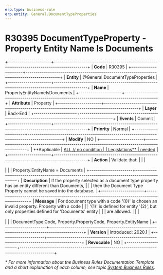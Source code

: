 ```yaml
---
erp.type: business-rule
erp.entity: General.DocumentTypeProperties
---
```


# R30395 DocumentTypeProperty - Property Entity Name Is Documents
+----------------------+-----------------------------------------------------------------------------------------------+
| **Code**             | R30395                                                                                        |
+----------------------+-----------------------------------------------------------------------------------------------+
| **Entity**           | @General.DocumentTypeProperties                                                               |
+----------------------+-----------------------------------------------------------------------------------------------+
| **Name**             | PropertyEntityNameIsDocuments                                                                 |
+----------------------+-----------------------------------------------------------------------------------------------+
| **Attribute**        | Property                                                                                      |
+----------------------+-----------------------------------------------------------------------------------------------+
| **Layer**            | Back-End                                                                                      |
+----------------------+-----------------------------------------------------------------------------------------------+
| **Events**           | Commit                                                                                        |
+----------------------+-----------------------------------------------------------------------------------------------+
| **Priority**         | Normal                                                                                        |
+----------------------+-----------------------------------------------------------------------------------------------+
| **Modify**           | NO                                                                                            |
+----------------------+-----------------------------------------------------------------------------------------------+
| **Applicable         | [ALL // no condition                                                                          |
| Legislations**       | needed](xref:applicable-legislations)                                                         |
+----------------------+-----------------------------------------------------------------------------------------------+
| **Action**           | Validate that:                                                                                |
|                      | <br/><br/>                                                                                    |
|                      | Property.EntityName = Documents                                                               |
+----------------------+-----------------------------------------------------------------------------------------------+
| **Description**      | If the property selected as a document type property has an entity different than Documents,  |
|                      | then the Document Type Property cannot be saved into the database.                            |
+----------------------+-----------------------------------------------------------------------------------------------+
| **Message**          | For document type with a code \'{0}\' is chosen an invalid property. Property with a code     |
|                      | \'{1}\' is defined for entity \'{2}\', but only properties defined for \'Documents\' entity   |
|                      | are allowed.                                                                                  |
|                      | <br/><br/>                                                                                    |
|                      | DocumentType.Code, Property.PropertyCode, Property.EntityName                                 |
+----------------------+-----------------------------------------------------------------------------------------------+
| **Version**          | Introduced: 2020.1                                                                            |
+----------------------+-----------------------------------------------------------------------------------------------+
| **Revocable**        | NO                                                                                            |
+----------------------+-----------------------------------------------------------------------------------------------+

*\* For more information about the Business Rules Documentation Template and a short explanation of each column, see
topic [System Business Rules](../templates/template-description-system-business-rules.md).*
